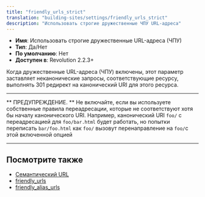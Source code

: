 ```yaml
---
title: "friendly_urls_strict"
translation: "building-sites/settings/friendly_urls_strict"
description: "Использовать строгие дружественные ЧПУ URL-адреса"
---
```


-   **Имя**: Использовать строгие дружественные URL-адреса (ЧПУ) 
-   **Тип**: Да/Нет  
-   **По умолчанию**: Нет   
-   **Доступен в**: Revolution 2.2.3+

Когда дружественные URL-адреса (ЧПУ) включены, этот параметр заставляет неканонические запросы, соответствующие ресурсу, выполнять 301 редирект на канонический URI для этого ресурса. 

---

** ПРЕДУПРЕЖДЕНИЕ. ** Не включайте, если вы используете собственные правила переадресации, которые не соответствуют хотя бы началу канонического URI. Например, канонический URI `foo/` с переадресацией для `foo/bar.html` будет работать, но попытки переписать `bar/foo.html` как `foo/` вызовут перенаправление на `foo/`с этой включенной опцией 

---

## Посмотрите также

-   [Семантический URL](https://ru.wikipedia.org/wiki/%D0%A1%D0%B5%D0%BC%D0%B0%D0%BD%D1%82%D0%B8%D1%87%D0%B5%D1%81%D0%BA%D0%B8%D0%B9_URL)
-   [friendly_urls](building-sites/settings/friendly_urls)
-   [friendly_alias_urls](building-sites/settings/friendly_alias_urls)
